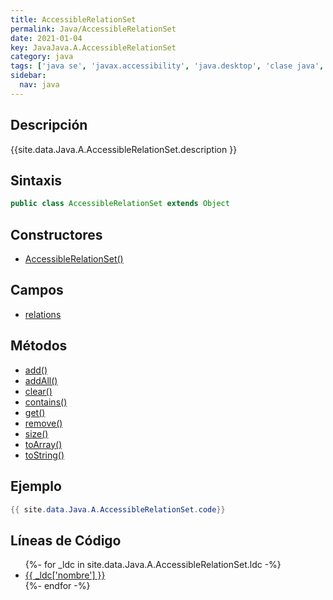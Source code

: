 ```yaml
---
title: AccessibleRelationSet
permalink: Java/AccessibleRelationSet
date: 2021-01-04
key: JavaJava.A.AccessibleRelationSet
category: java
tags: ['java se', 'javax.accessibility', 'java.desktop', 'clase java', 'Java 1.3']
sidebar: 
  nav: java
---
```


## Descripción
{{site.data.Java.A.AccessibleRelationSet.description }}

## Sintaxis
~~~java
public class AccessibleRelationSet extends Object
~~~

## Constructores
* [AccessibleRelationSet()](/Java/AccessibleRelationSet/AccessibleRelationSet/)

## Campos
* [relations](/Java/AccessibleRelationSet/relations)

## Métodos
* [add()](/Java/AccessibleRelationSet/add)
* [addAll()](/Java/AccessibleRelationSet/addAll)
* [clear()](/Java/AccessibleRelationSet/clear)
* [contains()](/Java/AccessibleRelationSet/contains)
* [get()](/Java/AccessibleRelationSet/get)
* [remove()](/Java/AccessibleRelationSet/remove)
* [size()](/Java/AccessibleRelationSet/size)
* [toArray()](/Java/AccessibleRelationSet/toArray)
* [toString()](/Java/AccessibleRelationSet/toString)

## Ejemplo
~~~java
{{ site.data.Java.A.AccessibleRelationSet.code}}
~~~

## Líneas de Código
<ul>
{%- for _ldc in site.data.Java.A.AccessibleRelationSet.ldc -%}
   <li>
       <a href="{{_ldc['url'] }}">{{ _ldc['nombre'] }}</a>
   </li>
{%- endfor -%}
</ul>
